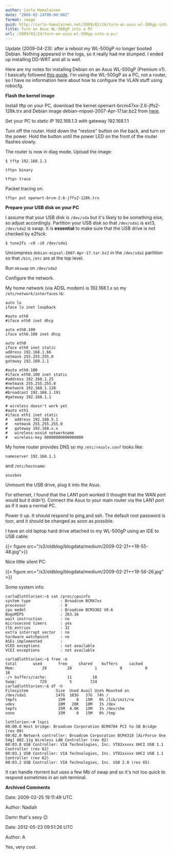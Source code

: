 ```yaml
---
author: Carlo Hamalainen
date: "2009-02-24T00:00:00Z"
format: image
guid: http://carlo-hamalainen.net/2009/02/24/turn-an-asus-wl-500gp-into-a-pc/
title: Turn an Asus WL-500gP into a PC
url: /2009/02/24/turn-an-asus-wl-500gp-into-a-pc/
---
```

Update (2009-04-23): after a reboot my WL-500gP no longer booted Debian. Nothing appeared in the logs, so it really had me stumped. I ended up installing DD-WRT and all is well.

Here are my notes for installing Debian on an Asus WL-500gP (Premium v1). I basically followed [this guide](http://wpkg.org/Running_Debian_on_ASUS_WL-500G_deluxe). I'm using the WL-500gP as a PC, not a router, so I have no information here about how to configure the VLAN stuff using robocfg.

**Flash the kernel image**

Install tftp on your PC, download the kernel openwrt-brcm47xx-2.6-jffs2-128k.trx and Debian image debian-mipsel-2007-Apr-17.tar.bz2 from [here](http://wpkg.org/Running_Debian_on_ASUS_WL-500G_deluxe:Downloads).

Set your PC to static IP 192.168.1.3 with gateway 192.168.1.1

Turn off the router. Hold down the "restore" button on the back, and turn on the power. Hold the button until the power LED on the front of the router flashes slowly.

The router is now in diag mode. Upload the image:

```shell-session
$ tftp 192.168.1.1

tftp> binary

tftp> trace
```

Packet tracing on.

```
tftp> put openwrt-brcm-2.6-jffs2-128k.trx
```

**Prepare your USB disk on your PC**

I assume that your USB disk is ``/dev/sda`` but it's likely to be something else, so adjust accordingly. Partition your USB disk so that ``/dev/sda1`` is ext3, ``/dev/sda2`` is swap. It is **essential** to make sure that the USB drive is not checked by e2fsck:

```shell-session
$ tune2fs -c0 -i0 /dev/sda1
```

Uncompress ``debian-mipsel-2007-Apr-17.tar.bz2`` in the ``/dev/sda1`` partition so that ``/bin``, ``/etc`` are at the top level.

Run ``mkswap`` on ``/dev/sda2``

Configure the network.

My home network (via ADSL modem) is 192.168.1.x so my ``/etc/network/interfaces`` is:

```
auto lo
iface lo inet loopback

#auto eth0
#iface eth0 inet dhcp

auto eth0.100
iface eth0.100 inet dhcp

auto eth0
iface eth0 inet static
address 192.168.1.66
netmask 255.255.255.0
gateway 192.168.1.1

#auto eth0.100
#iface eth0.100 inet static
#address 192.168.1.25
#netmask 255.255.255.0
#network 192.168.1.128
#broadcast 192.168.1.191
#gateway 192.168.1.1

# wireless doesn't work yet
#auto eth1
#iface eth1 inet static
#   address 192.168.5.1
#   netmask 255.255.255.0
#   gateway 192.168.x.x
#   wireless-essid networkname
#   wireless-key 00000000000000000
```

My home router provides DNS so my ``/etc/resolv.conf`` looks like:

```
nameserver 192.168.1.1
```

and ``/etc/hostname``:

```
asusbox
```

Unmount the USB drive, plug it into the Asus.

For ethernet, I found that the LAN1 port worked (I thought that the WAN port would but it didn't). Connect the Asus to your main router via the LAN1 port as if it was a normal PC.

Power it up. It should respond to ping,and ssh. The default root password is toor, and it should be changed as soon as possible.

I have an old laptop hard drive attached to my WL-500gP using an IDE to USB cable:

{{< figure src="/s3/oldblog/blogdata/medium/2009-02-21++19-55-48.jpg">}}

Nice little silent PC:

{{< figure src="/s3/oldblog/blogdata/medium/2009-02-21++19-56-26.jpg" >}}

Some system info:

    carlo@lothlorien:~$ cat /proc/cpuinfo
    system type             : Broadcom BCM47xx
    processor               : 0
    cpu model               : Broadcom BCM3302 V0.6
    BogoMIPS                : 263.16
    wait instruction        : no
    microsecond timers      : yes
    tlb_entries             : 32
    extra interrupt vector  : no
    hardware watchpoint     : no
    ASEs implemented        :
    VCED exceptions         : not available
    VCEI exceptions         : not available

    carlo@lothlorien:~$ free -m
    total       used       free     shared    buffers     cached
    Mem:            29         28          1          0          0         16
    -/+ buffers/cache:         11         18
    Swap:          729          5        724
    carlo@lothlorien:~$ df -h
    Filesystem            Size  Used Avail Use% Mounted on
    /dev/sda1             147G  103G   37G  74% /
    tmpfs                  15M     0   15M   0% /lib/init/rw
    udev                   10M   20K   10M   1% /dev
    tmpfs                  15M  4.0K   15M   1% /dev/shm
    none                   15M     0   15M   0% /tmp

    lothlorien:~# lspci
    00:00.0 Host bridge: Broadcom Corporation BCM4704 PCI to SB Bridge (rev 09)
    00:02.0 Network controller: Broadcom Corporation BCM4318 [AirForce One 54g] 802.11g Wireless LAN Controller (rev 02)
    00:03.0 USB Controller: VIA Technologies, Inc. VT82xxxxx UHCI USB 1.1 Controller (rev 62)
    00:03.1 USB Controller: VIA Technologies, Inc. VT82xxxxx UHCI USB 1.1 Controller (rev 62)
    00:03.2 USB Controller: VIA Technologies, Inc. USB 2.0 (rev 65)

It can handle rtorrent but uses a few Mb of swap and so it's not too quick to respond sometimes in an ssh terminal.

**Archived Comments**

Date: 2009-02-25 19:11:49 UTC

Author: Nadiah

Damn that's sexy 😉

Date: 2012-05-23 09:51:26 UTC

Author: A

Yes, very cool.
